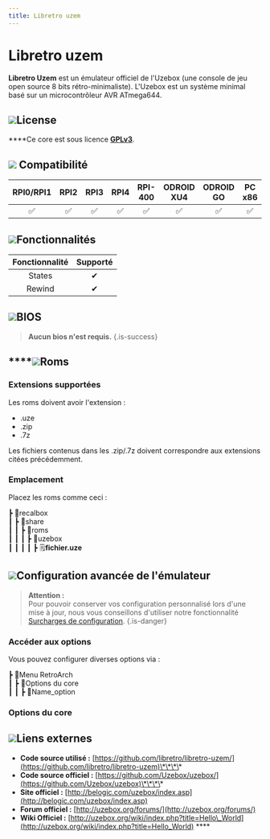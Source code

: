 ```yaml
---
title: Libretro uzem
---
```


# Libretro uzem

**Libretro Uzem** est un émulateur officiel de l'Uzebox \(une console de jeu open source 8 bits rétro-minimaliste\). L'Uzebox est un système minimal basé sur un microcontrôleur AVR ATmega644.

## ![](/migration-images/emulateurs/consoles-fantasy/uzebox/gerald-g-parchment-background-or-border-5.svg)License

 ****Ce core est sous licence [**GPLv3**](https://github.com/Uzebox/uzebox/blob/master/gpl-3.0.txt).

## ![](/migration-images/emulateurs/consoles-fantasy/uzebox/compatibility.png) Compatibilité

| RPI0/RPI1 | RPI2 | RPI3 | RPI4 | RPI-400 | ODROID XU4 | ODROID GO | PC x86 | PC X86\_64 |
| :---: | :---: | :---: | :---: | :---: | :---: | :---: | :---: | :---: |
| ✅ | ✅ | ✅ | ✅ | ✅ | ✅ | ✅ | ✅ | ✅ |

## ![](/migration-images/emulateurs/consoles-fantasy/uzebox/cogwheel-145804_640.png)Fonctionnalités

| Fonctionnalité | Supporté |
| :---: | :---: |
| States | ✔ |
| Rewind | ✔ |

## ![](/migration-images/emulateurs/consoles-fantasy/uzebox/tqfp32.svg)BIOS


>**Aucun bios n'est requis.**
{.is-success}

## \*\*\*\*![](/migration-images/emulateurs/consoles-fantasy/uzebox/rom-30098_640.png)**Roms**

### **Extensions supportées**

Les roms doivent avoir l'extension :

* .uze
* .zip
* .7z

Les fichiers contenus dans les .zip/.7z doivent correspondre aux extensions citées précédemment.

### **Emplacement**

Placez les roms comme ceci : 

┣ 📁recalbox  
┃ ┣ 📁share  
┃ ┃ ┣ 📁roms  
┃ ┃ ┃ ┣ 📁uzebox  
┃ ┃ ┃ ┃ ┣ 🗒**fichier.uze**  

## ![](/migration-images/emulateurs/consoles-fantasy/uzebox/hammer-28636_640.png)Configuration avancée de l'émulateur


>**Attention :**  
>Pour pouvoir conserver vos configuration personnalisé lors d'une mise à jour, nous vous conseillons d'utiliser notre fonctionnalité [Surcharges de configuration](/fr/usage-avance/surcharge-de-configuration).
{.is-danger}

### Accéder aux options

Vous pouvez configurer diverses options via :

┣ 📁Menu RetroArch  
┃ ┣ 📁Options du core  
┃ ┃ ┣ 🧩Name\_option  

### Options du core

## ![](/migration-images/emulateurs/consoles-fantasy/uzebox/kisspng-web-development-world-wide-web-computer-icons-webs-world-wide-web-icon-png-5ab05c24477216.4540070115215073642927.png)**Liens externes**

* **Code source utilisé :** [https://github.com/libretro/libretro-uzem/](https://github.com/libretro/libretro-uzem)\*\*\*\*
* **Code source officiel :** [https://github.com/Uzebox/uzebox/](https://github.com/Uzebox/uzebox)\*\*\*\*
* **Site officiel :** [http://belogic.com/uzebox/index.asp](http://belogic.com/uzebox/index.asp)
* **Forum officiel :** [http://uzebox.org/forums/](http://uzebox.org/forums/)
* **Wiki Officiel :** [http://uzebox.org/wiki/index.php?title=Hello\_World](http://uzebox.org/wiki/index.php?title=Hello_World) ****



